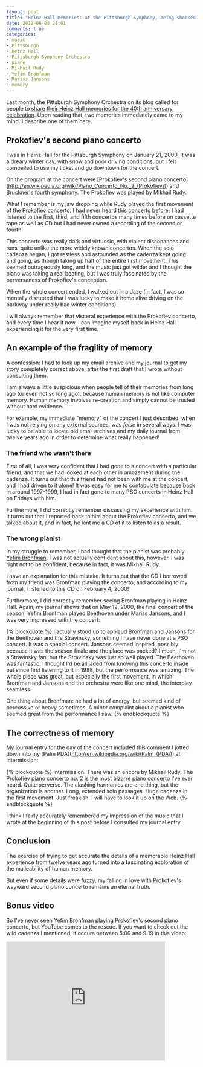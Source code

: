 ```yaml
---
layout: post
title: "Heinz Hall Memories: at the Pittsburgh Symphony, being shocked out of my mind upon experiencing Prokofiev's second piano concerto for the first time; also, a note on human memory"
date: 2012-06-08 21:01
comments: true
categories: 
- music
- Pittsburgh
- Heinz Hall
- Pittsburgh Symphony Orchestra
- piano
- Mikhail Rudy
- Yefim Bronfman
- Mariss Jansons
- memory
---
```

Last month, the Pittsburgh Symphony Orchestra on its blog called for people to [share their Heinz Hall memories for the 40th anniversary celebration](http://blogs.pittsburghsymphony.org/2012/05/heinz-hall-memories/). Upon reading that, two memories immediately came to my mind. I describe one of them here.

<!--more-->

## Prokofiev's second piano concerto

I was in Heinz Hall for the Pittsburgh Symphony on January 21, 2000. It was a dreary winter day, with snow and poor driving conditions, but I felt compelled to use my ticket and go downtown for the concert.

On the program at the concert were [Prokofiev's second piano concerto](http://en.wikipedia.org/wiki/Piano_Concerto_No._2_(Prokofiev\)) and Bruckner's fourth symphony. The Prokofiev was played by Mikhail Rudy.

What I remember is my jaw dropping while Rudy played the first movement of the Prokofiev concerto. I had never heard this concerto before; I had listened to the first, third, and fifth concertos many times before on cassette tape as well as CD but I had never owned a recording of the second or fourth!

This concerto was really dark and virtuosic, with violent dissonances and runs, quite unlike the more widely known concertos. When the solo cadenza began, I got restless and astounded as the cadenza kept going and going, as though taking up half of the entire first movement. This seemed outrageously long, and the music just got wilder and I thought the piano was taking a real beating, but I was truly fascinated by the perverseness of Prokofiev's conception.

When the whole concert ended, I walked out in a daze (in fact, I was so mentally disrupted that I was lucky to make it home alive driving on the parkway under really bad winter conditions).

I will always remember that visceral experience with the Prokofiev concerto, and every time I hear it now, I can imagine myself back in Heinz Hall experiencing it for the very first time.

## An example of the fragility of memory

A confession: I had to look up my email archive and my journal to get my story completely correct above, after the first draft that I wrote without consulting them.

I am always a little suspicious when people tell of their memories from long ago (or even not so long ago), because human memory is not like computer memory. Human memory involves re-creation and simply cannot be trusted without hard evidence.

For example, my immediate "memory" of the concert I just described, when I was not relying on any external sources, was *false* in several ways. I was lucky to be able to locate old email archives and my daily journal from twelve years ago in order to determine what really happened!

### The friend who wasn't there

First of all, I was very confident that I had gone to a concert with a particular friend, and that we had looked at each other in amazement during the cadenza. It turns out that this friend had not been with me at the concert, and I had driven to it alone! It was easy for me to [confabulate](http://en.wikipedia.org/wiki/Confabulation) because back in around 1997-1999, I had in fact gone to many PSO concerts in Heinz Hall on Fridays with him.

Furthermore, I did correctly remember discussing my experience with him. It turns out that I reported back to him about the Prokofiev concerto, and we talked about it, and in fact, he lent me a CD of it to listen to as a result.

### The wrong pianist

In my struggle to remember, I had thought that the pianist was probably [Yefim Bronfman](http://www.pittsburghsymphony.org/pghsymph.nsf/bios/yefim+bronfman). I was not actually confident about this, however. I was right not to be confident, because in fact, it was Mikhail Rudy.

I have an explanation for this mistake. It turns out that the CD I borrowed from my friend was Bronfman playing the concerto, and according to my journal, I listened to this CD on February 4, 2000!

Furthermore, I did correctly remember seeing Bronfman playing in Heinz Hall. Again, my journal shows that on May 12, 2000, the final concert of the season, Yefim Bronfman played Beethoven under Mariss Jansons, and I was very impressed with the concert:

{% blockquote %}
I actually stood up to applaud Bronfman and Jansons for the Beethoven
and the Stravinsky, something I have never done at a PSO concert.  It
was a special concert.  Jansons seemed inspired, possibly because it
was the season finale and the place was packed?  I mean, I'm not a
Stravinsky fan, but the Stravinsky was just so well played.  The
Beethoven was fantastic.  I thought I'd be all jaded from knowing this
concerto inside out since first listening to it in 1988, but the
performance was amazing.  The whole piece was great, but especially
the first movement, in which Bronfman and Jansons and the orchestra
were like one mind, the interplay seamless.

One thing about Bronfman:  he had a lot of energy, but seemed kind of
percussive or heavy sometimes.  A minor complaint about a pianist who
seemed great from the performance I saw.
{% endblockquote %}

## The correctness of memory

My journal entry for the day of the concert included this comment I jotted down into my [Palm PDA](http://en.wikipedia.org/wiki/Palm_(PDA\)) at intermission:

{% blockquote %}
Intermission.  There was an encore by Mikhail Rudy.  The Prokofiev
piano concerto no. 2 is the most bizarre piano concerto I've ever
heard.  Quite perverse.  The clashing harmonies are one thing, but the
organization is another.  Long, extended solo passages.  Huge cadenza
in the first movement.  Just freakish.  I will have to look it up on
the Web.
{% endblockquote %}

I think I fairly accurately remembered my impression of the music that I wrote at the beginning of this post before I consulted my journal entry.

## Conclusion

The exercise of trying to get accurate the details of a memorable Heinz Hall experience from twelve years ago turned into a fascinating exploration of the malleability of human memory.

But even if some details were fuzzy, my falling in love with Prokofiev's wayward second piano concerto remains an eternal truth.

## Bonus video

So I've never seen Yefim Bronfman playing Prokofiev's second piano concerto, but YouTube comes to the rescue. If you want to check out the wild cadenza I mentioned, it occurs between 5:00 and 9:19 in this video:

<iframe width="420" height="315" src="http://www.youtube.com/embed/CCeo1vyewEg" frameborder="0" allowfullscreen></iframe>